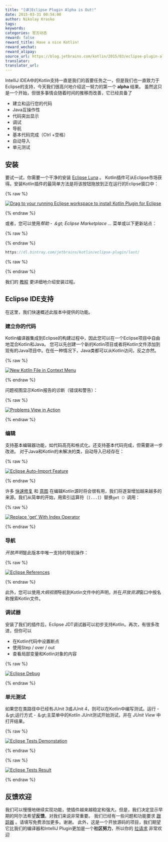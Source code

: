 ```yaml
---
title: "[译]Eclipse Plugin Alpha is Out!"
date: 2015-03-31 00:54:00
author: Nikolay Krasko
tags:
keywords:
categories: 官方动态
reward: false
reward_title: Have a nice Kotlin!
reward_wechat:
reward_alipay:
source_url: https://blog.jetbrains.com/kotlin/2015/03/eclipse-plugin-alpha-is-out/
translator:
translator_url:
---
```


IntelliJ IDEA中的Kotlin支持一直是我们的首要任务之一，但是我们也一直致力于Eclipse的支持，今天我们很高兴地介绍这一努力的第一个<strong> alpha </strong>结果。
虽然这只是一个开始，但很多事情会随着时间的推移而改善，它已经具备了

* 建立和运行您的代码
* Java互操作性
* 代码突出显示
* 调试
* 导航
* 基本代码完成（Ctrl +空格）
* 自动导入
* 单元测试

## 安装

要试一试，你需要一个干净的安装 [Eclipse Luna](https://www.eclipse.org/downloads/) 。 Kotlin插件可从Eclipse市场</em>获得。安装Kotlin插件的最简单方法是将该按钮拖放到正在运行的Eclipse窗口</strong>中：

{% raw %}
<p><a class="drag" href="http://marketplace.eclipse.org/marketplace-client-intro?mpc_install=2257536" title="Drag to your running Eclipse workspace to install Kotlin Plugin for Eclipse"><img alt="Drag to your running Eclipse workspace to install Kotlin Plugin for Eclipse" data-recalc-dims="1" src="https://i2.wp.com/marketplace.eclipse.org/sites/all/themes/solstice/_themes/solstice_marketplace/public/images/btn-install.png?w=640&amp;ssl=1"/></a><br/>
<span id="more-1945"></span></p>
{% endraw %}

或者，您可以使用<em>帮助 - ＆gt; Eclipse Marketplace ... </em>菜单或以下更新站点：

{% raw %}
<p></p>
{% endraw %}

```kotlin
https://dl.bintray.com/jetbrains/kotlin/eclipse-plugin/last/
```

{% raw %}
<p></p>
{% endraw %}

我们的 [教程](http://kotlinlang.org/docs/tutorials/getting-started-eclipse.html) 更详细地介绍安装过程。
## Eclipse IDE支持

在这里，我们快速概述此版本中提供的功能。
### 建立你的代码

Kotlin编译器集成到Eclipse的构建过程中，因此您可以在一个Eclipse项目中自由地混合Kotlin和Java。
您可以先创建一个新的Kotlin项目或者将Kotlin文件添加到现有的Java项目中。在任一种情况下，Java类都可以从Kotlin访问，反之亦然。

{% raw %}
<p><a href="https://i1.wp.com/blog.jetbrains.com/kotlin/files/2015/03/New-Kotlin-File-in-Context-Menu.png"><img alt="New Kotlin File in Context Menu" class="alignnone size-full wp-image-1957" data-recalc-dims="1" src="https://i1.wp.com/blog.jetbrains.com/kotlin/files/2015/03/New-Kotlin-File-in-Context-Menu.png?resize=640%2C194&amp;ssl=1"/></a></p>
{% endraw %}

问题视图</em>显示Kotlin报告的诊断（错误和警告）：

{% raw %}
<p><a href="https://i0.wp.com/blog.jetbrains.com/kotlin/files/2015/03/skitch.png"><img alt="Problems View in Action" class="alignnone size-full wp-image-1959" data-recalc-dims="1" src="https://i0.wp.com/blog.jetbrains.com/kotlin/files/2015/03/skitch.png?resize=640%2C241&amp;ssl=1"/></a></p>
{% endraw %}

### 编辑

支持基本编辑器功能，如代码高亮和格式化。还支持基本代码完成，但需要进一步改进。
对于Java和Kotlin的未解决的类，自动导入</em>已经存在：

{% raw %}
<p><a href="https://i2.wp.com/blog.jetbrains.com/kotlin/files/2015/03/Screenshot-2015-03-30-15.26.27.png"><img alt="Eclipse Auto-Import Feature" class="alignnone size-full wp-image-1965" data-recalc-dims="1" src="https://i2.wp.com/blog.jetbrains.com/kotlin/files/2015/03/Screenshot-2015-03-30-15.26.27.png?resize=393%2C119&amp;ssl=1"/></a></p>
{% endraw %}

许多 [快速修复](https://github.com/JetBrains/kotlin/tree/master/idea/src/org/jetbrains/kotlin/idea/quickfix) 和 [意图](https://github.com/JetBrains/kotlin/tree/master/idea/src/org/jetbrains/kotlin/idea/intentions) 在编辑Kotlin源时将会很有用，我们将逐渐增加越来越多的来源。我们从简单的开始，用索引运算符（`[...]`）替换`get（）`调用：

{% raw %}
<p><a href="https://i1.wp.com/blog.jetbrains.com/kotlin/files/2015/03/Screenshot-2015-03-30-15.29.20.png"><img alt="Replace 'get' With Index Operator" class="alignnone size-full wp-image-1966" data-recalc-dims="1" src="https://i1.wp.com/blog.jetbrains.com/kotlin/files/2015/03/Screenshot-2015-03-30-15.29.20.png?resize=500%2C83&amp;ssl=1"/></a></p>
{% endraw %}

### 导航

<em>开放声明</em>是此版本中唯一支持的导航操作：

{% raw %}
<p><a href="https://i1.wp.com/blog.jetbrains.com/kotlin/files/2015/03/eclipse-references.png"><img alt="Eclipse References" class="alignnone size-full wp-image-1969" data-recalc-dims="1" src="https://i1.wp.com/blog.jetbrains.com/kotlin/files/2015/03/eclipse-references.png?resize=592%2C159&amp;ssl=1"/></a></p>
{% endraw %}

此外，您可以使用<em>大纲视图</em>导航到Kotlin文件中的声明，并在<em>开放资源</em>窗口中按名称搜索Kotlin文件。
### 调试器

安装了我们的插件后，Eclipse JDT调试器可以初步支持Kotlin。再次，有很多改进，但你可以

* 在Kotlin代码中设置断点
* 使用Step / over / out
* 查看局部变量和Kotlin对象的内容


{% raw %}
<p><a href="https://i1.wp.com/blog.jetbrains.com/kotlin/files/2015/03/Screenshot-2015-03-30-16.39.21.png"><img alt="Eclipse Debug" class="alignnone size-full wp-image-1971" data-recalc-dims="1" src="https://i1.wp.com/blog.jetbrains.com/kotlin/files/2015/03/Screenshot-2015-03-30-16.39.21.png?resize=640%2C176&amp;ssl=1"/></a></p>
{% endraw %}

### 单元测试

如果您在类路径中已经有JUnit 3或JUnit 4，则可以在Kotlin中编写测试。运行 - ＆gt;运行方式 - ＆gt;主菜单中的Kotlin JUnit测试</em>开始测试，并在<em> JUnit View </em>中打开结果。

{% raw %}
<p><a href="https://i1.wp.com/blog.jetbrains.com/kotlin/files/2015/03/Screenshot-2015-03-30-01.39.29.png"><img alt="Eclipse Tests Demonstation" class="alignnone size-full wp-image-1962" data-recalc-dims="1" src="https://i1.wp.com/blog.jetbrains.com/kotlin/files/2015/03/Screenshot-2015-03-30-01.39.29.png?resize=560%2C199&amp;ssl=1"/></a></p>
{% endraw %}


{% raw %}
<p><a href="https://i2.wp.com/blog.jetbrains.com/kotlin/files/2015/03/Screenshot-2015-03-30-01.39.51.png"><img alt="Eclipse Tests Result" class="alignnone size-full wp-image-1961" data-recalc-dims="1" src="https://i2.wp.com/blog.jetbrains.com/kotlin/files/2015/03/Screenshot-2015-03-30-01.39.51.png?resize=503%2C172&amp;ssl=1"/></a></p>
{% endraw %}

## 反馈欢迎

我们可以慢慢地继续实现功能，使插件越来越稳定和强大。但是，我们决定显示早期的阿尔法希望<strong>反馈</strong>。对我们来说非常重要。
我们已经有一些问题和功能要求 [跟踪器](https://youtrack.jetbrains.com/search/Kotlin%20Eclipse-19206) 。请填写免费添加更多。谢谢。
此外，这是一个开放源码的项目，我们期望它比我们的编译器和IntelliJ Plugin更加是一个<strong>社区努力</strong>，所以你的 [拉请求](https://github.com/JetBrains/kotlin-eclipse/) 非常欢迎
